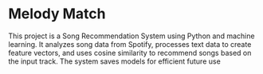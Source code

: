 # Melody Match
 This project is a Song Recommendation System using Python and machine learning. It analyzes song data from Spotify, processes text data to create feature vectors, and uses cosine similarity to recommend songs based on the input track. The system saves models for efficient future use
